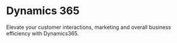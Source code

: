 Dynamics 365
===

Elevate your customer interactions, marketing and overall business efficiency with Dynamics365.

